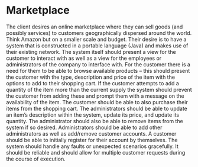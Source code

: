 # Marketplace
The client desires an online marketplace where they can sell goods (and possibly services) to customers geographically dispersed around the world. Think Amazon but on a smaller scale and budget. Their desire is to have a system that is constructed in a portable language (Java) and makes use of their existing network. The system itself should present a view for the customer to interact with as well as a view for the employees or administrators of the company to interface with. For the customer there is a need for them to be able to browse available products – this should present the customer with the type, description and price of the item with the options to add to their shopping cart. If the customer attempts to add a quantity of the item more than the current supply the system should prevent the customer from adding these and prompt them with a message on the availability of the item. The customer should be able to also purchase their items from the shopping cart. The administrators should be able to update an item’s description within the system, update its price, and update its quantity. The administrator should also be able to remove items from the system if so desired. Administrators should be able to add other administrators as well as add/remove customer accounts. A customer should be able to initially register for their account by themselves. The system should handle any faults or unexpected scenarios gracefully. It should be reliable and should allow for multiple customer requests during the course of execution.
